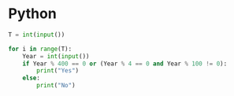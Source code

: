 <h1> Python </h1>

```python
T = int(input())

for i in range(T):
    Year = int(input())
    if Year % 400 == 0 or (Year % 4 == 0 and Year % 100 != 0):
        print("Yes")
    else:
        print("No")
 ```       
